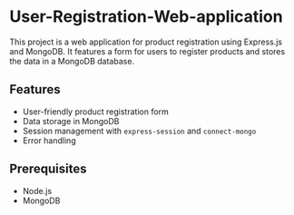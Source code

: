 # User-Registration-Web-application

This project is a web application for product registration using Express.js and MongoDB. It features a form for users to register products and stores the data in a MongoDB database.

## Features

- User-friendly product registration form
- Data storage in MongoDB
- Session management with `express-session` and `connect-mongo`
- Error handling

## Prerequisites

- Node.js
- MongoDB
